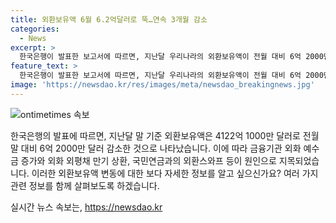 ```yaml
---
title: 외환보유액 6월 6.2억달러로 뚝…연속 3개월 감소
categories:
  - News
excerpt: >
  한국은행이 발표한 보고서에 따르면, 지난달 우리나라의 외환보유액이 전월 대비 6억 2000만 달러 감소한 4122억 1000만 달러로 나타났다. 이는 외화 외평채 만기 상환과 외환스와프로 인한 일시적인 효과 등이 작용한 결과로, 사회적인 이슈가 될 전망이다.
feature_text: >
  한국은행이 발표한 보고서에 따르면, 지난달 우리나라의 외환보유액이 전월 대비 6억 2000만 달러 감소한 4122억 1000만 달러로 나타났다. 이는 외화 외평채 만기 상환과 외환스와프로 인한 일시적인 효과 등이 작용한 결과로, 사회적인 이슈가 될 전망이다.
image: 'https://newsdao.kr/res/images/meta/newsdao_breakingnews.jpg'
---
```


<p><img src="https://newsdao.kr/res/images/meta/newsdao_breakingnews.jpg" alt="ontimetimes 속보" /></p>

<p>한국은행의 발표에 따르면, 지난달 말 기준 외환보유액은 4122억 1000만 달러로 전월 말 대비 6억 2000만 달러 감소한 것으로 나타났습니다. 이에 따라 금융기관 외화 예수금 증가와 외화 외평채 만기 상환, 국민연금과의 외환스와프 등이 원인으로 지목되었습니다. 이러한 외환보유액 변동에 대한 보다 자세한 정보를 알고 싶으신가요? 여러 가지 관련 정보를 함께 살펴보도록 하겠습니다.</p>
실시간 뉴스 속보는, <a href="https://newsdao.kr" rel="dofollow">https://newsdao.kr</a>


